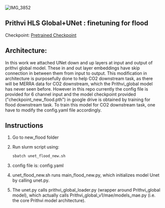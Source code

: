 ![IMG_3852](https://github.com/user-attachments/assets/9bcd6228-976e-4a92-9eb5-4f9015766ed6)
## Prithvi HLS Global+UNet : finetuning for flood
<!---- Provide an overview of what is being achieved in this repo ----> 
Checkpoint: [ Pretrained Checkpoint](https://www.nsstc.uah.edu/data/sujit.roy/Prithvi_checkpoints/)

## Architecture:

In this work we attached UNet down and up layers at input and output of prithvi global model. These in and out layer embeddings have skip connection in between them from input to output. This modification in architecture is purposefully done to help CO2 downstream task, as there will be MERRA data for CO2 downstream, which the Prithvi_global model has never seen before. However in this repo currently the config file is provided for 6 channel input and the model checkpoint provided ("checkpoint_new_flood.pth") in google drive is obtained by training for flood downstream task. To train this model for CO2 downstream task, one have to modify the config.yaml file accordingly.


## Instructions
1. Go to new_flood folder

2. Run slurm script using:
   ```python
   sbatch unet_flood_new.sh
   ```
3. config file is: config.yaml

4. unet_flood_new.sh runs main_flood_new.py, which initializes model Unet by calling unet.py.

5. The unet.py calls prithvi_global_loader.py (wrapper around Prithvi_global model), which actually calls Prithvi_global_v1/mae/models_mae.py (i.e. the core Prithvi model architecture).

